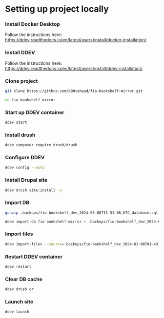 # Setting up project locally

### Install Docker Desktop

Follow the instructions here: https://ddev.readthedocs.io/en/latest/users/install/docker-installation/

### Install DDEV

Follow the instructions here: https://ddev.readthedocs.io/en/latest/users/install/ddev-installation/

### Clone project

```sh
git clone https://github.com/b00tahead/fio-bookshelf-mirror.git

cd fio-bookshelf-mirror
```

### Start up DDEV container

```sh
ddev start
```

### Install drush

```sh
ddev composer require drush/drush
```

### Configure DDEV

```sh
ddev config --auto
```

### Install Drupal site

```sh
ddev drush site:install -y
```

### Import DB

```sh
gunzip .backups/fio-bookshelf_dev_2024-03-08T11-51-06_UTC_database.sql.gz

ddev import-db fio-bookshelf-mirror < .backups/fio-bookshelf_dev_2024-03-08T11-51-06_UTC_database.sql
```

### Import files

```sh
ddev import-files --source=.backups/fio-bookshelf_dev_2024-03-08T01-43-57_UTC_files.tar.gz
```

### Restart DDEV container

```sh
ddev restart
```

### Clear DB cache

```sh
ddev drush cr
```

### Launch site

```sh
ddev launch
```
